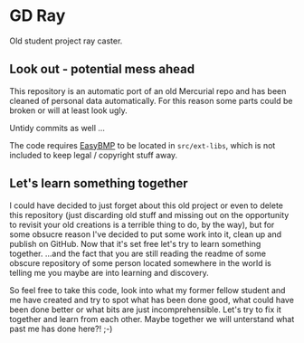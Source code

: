 # GD Ray

Old student project ray caster.

## Look out - potential mess ahead

This repository is an automatic port of an old Mercurial repo and has been cleaned of personal data automatically.
For this reason some parts could be broken or will at least look ugly.

Untidy commits as well ...

The code requires [EasyBMP](http://easybmp.sourceforge.net/) to be located in `src/ext-libs`, which is not included to keep legal / copyright stuff away.

## Let's learn something together

I could have decided to just forget about this old project or even to delete this repository (just discarding old stuff and missing out on the opportunity to revisit your old creations is a terrible thing to do, by the way), but for some obsucre reason I've decided to put some work into it, clean up and publish on GitHub. Now that it's set free let's try to learn something together. ...and the fact that you are still reading the readme of some obscure repository of some person located somewhere in the world is telling me you maybe are into learning and discovery.

So feel free to take this code, look into what my former fellow student and me have created and try to spot what has been done good, what could have been done better or what bits are just incomprehensible. Let's try to fix it together and learn from each other. Maybe together we will unterstand what past me has done here?! ;-)
